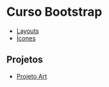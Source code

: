 # Curso Bootstrap

- [Layouts](https://github.com/adrianoleitedasilva/MaterialCursoBootstrap/02_Layout/index.html "Ver exemplos")
- [Ícones](https://github.com/adrianoleitedasilva/MaterialCursoBootstrap/03_Icons/index.html "Ver exemplos")

## Projetos
- [Projeto Art](https://adrianoleitedasilva.github.io/MaterialCursoBootstrap/04_Projeto_Art/ "Acessar o Projeto Art")
